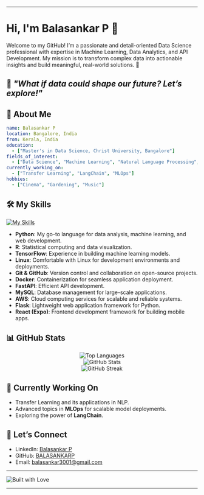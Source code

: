 

---

# Hi, I'm Balasankar P 👋

Welcome to my GitHub! I’m a passionate and detail-oriented Data Science professional with expertise in Machine Learning, Data Analytics, and API Development. My mission is to transform complex data into actionable insights and build meaningful, real-world solutions. 🚀

## 🌟 *"What if data could shape our future? Let’s explore!"*

## 🚀 About Me

```yaml
name: Balasankar P
location: Bangalore, India
from: Kerala, India
education: 
  - ["Master's in Data Science, Christ University, Bangalore"]
fields_of_interest: 
  - ["Data Science", "Machine Learning", "Natural Language Processing", "API Development"]
currently_working_on: 
  - ["Transfer Learning", "LangChain", "MLOps"]
hobbies: 
  - ["Cinema", "Gardening", "Music"]
```

## 🛠️ My Skills

[![My Skills](https://skillicons.dev/icons?i=py,r,tensorflow,linux,git,github,docker,fastapi,mysql,aws,flask,react)](https://www.linkedin.com/in/balasankar-p-715230215)

- **Python**: My go-to language for data analysis, machine learning, and web development.
- **R**: Statistical computing and data visualization.
- **TensorFlow**: Experience in building machine learning models.
- **Linux**: Comfortable with Linux for development environments and deployments.
- **Git & GitHub**: Version control and collaboration on open-source projects.
- **Docker**: Containerization for seamless application deployment.
- **FastAPI**: Efficient API development.
- **MySQL**: Database management for large-scale applications.
- **AWS**: Cloud computing services for scalable and reliable systems.
- **Flask**: Lightweight web application framework for Python.
- **React (Expo)**: Frontend development framework for building mobile apps.

## 📊 GitHub Stats

<div align="center">
  <img src="https://github-readme-stats.vercel.app/api/top-langs?username=BALASANKARP&title_color=ffffff&text_color=c9cacc&icon_color=2b7bbc&bg_color=1d1f21&langs_count=3" alt="Top Languages" />
  <br>
  <img src="https://github-readme-stats.vercel.app/api?username=BALASANKARP&show_icons=true&locale=en&title_color=ffffff&text_color=c9cacc&icon_color=2b7bbc&bg_color=1d1f21" alt="GitHub Stats" />
  <br>
  <img src="https://github-readme-streak-stats.herokuapp.com/?user=BALASANKARP&theme=dark" alt="GitHub Streak" />
</div>

## 🌱 Currently Working On

- Transfer Learning and its applications in NLP.
- Advanced topics in **MLOps** for scalable model deployments.
- Exploring the power of **LangChain**.

## 💬 Let’s Connect

- LinkedIn: [Balasankar P](https://www.linkedin.com/in/balasankar-p-715230215)
- GitHub: [BALASANKARP](https://github.com/BALASANKARP)
- Email: [balasankar3001@gmail.com](mailto:balasankar3001@gmail.com)

---

![Built with Love](http://ForTheBadge.com/images/badges/built-with-love.svg)

---


